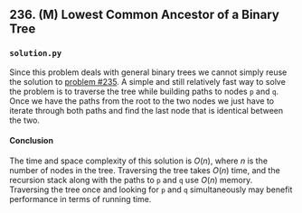 ## 236. (M) Lowest Common Ancestor of a Binary Tree

### `solution.py`
Since this problem deals with general binary trees we cannot simply reuse the solution to [problem #235](../../0235.%20(M)%20Lowest%20Common%20Ancestor%20of%20a%20Binary%20Search%20Tree/Python3/README.md). A simple and still relatively fast way to solve the problem is to traverse the tree while building paths to nodes `p` and `q`. Once we have the paths from the root to the two nodes we just have to iterate through both paths and find the last node that is identical between the two.  
  
#### Conclusion
The time and space complexity of this solution is $O(n)$, where $n$ is the number of nodes in the tree. Traversing the tree takes $O(n)$ time, and the recursion stack along with the paths to `p` and `q` use $O(n)$ memory.  
Traversing the tree once and looking for `p` and `q` simultaneously may benefit performance in terms of running time.  
  
